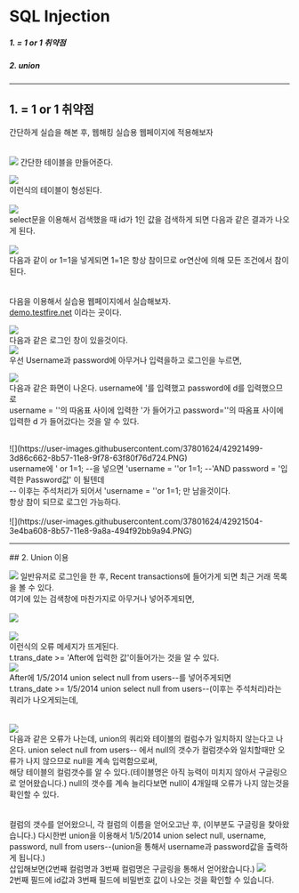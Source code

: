  SQL Injection
================

##### 1. = 1 or 1 취약점
##### 2. union
--------
## 1. = 1 or 1 취약점

간단하게 실습을 해본 후, 웹해킹 실습용 웹페이지에 적용해보자<br><br><br>
![](https://user-images.githubusercontent.com/37801624/42921493-3c74b5fe-8b57-11e8-813e-b26ba1c0191f.PNG)
간단한 테이블을 만들어준다.

![](https://user-images.githubusercontent.com/37801624/42921494-3ca3894c-8b57-11e8-98d0-2420996a3ab3.PNG)
<br>이런식의 테이블이 형성된다.
<br><br>
![](https://user-images.githubusercontent.com/37801624/42921496-3cf428ac-8b57-11e8-9b43-1bf9924476c5.PNG)
<br>select문을 이용해서 검색했을 때 id가 1인 값을 검색하게 되면 다음과 같은 결과가 나오게 된다.<br><br>
![](https://user-images.githubusercontent.com/37801624/42921497-3d2ea996-8b57-11e8-8357-9e4d1fbcfa59.PNG)
<br> 다음과 같이 or 1=1을 넣게되면 1=1은 항상 참이므로 or연산에 의해 모든 조건에서 참이된다.
<br><br><br>
다음을 이용해서 실습용 웹페이지에서 실습해보자.<br>
[demo.testfire.net](demo.testfire.net) 이라는 곳이다.



![](https://user-images.githubusercontent.com/37801624/42921503-3e25edf0-8b57-11e8-81b0-57ed44c13942.PNG)
<br>다음과 같은 로그인 창이 있을것이다.
<br>
![](https://user-images.githubusercontent.com/37801624/42921502-3e01180e-8b57-11e8-86c0-814fc9d8eb61.PNG)
<br>우선 Username과 password에 아무거나 입력을하고 로그인을 누르면,<br>

![](https://user-images.githubusercontent.com/37801624/42921501-3dd975c4-8b57-11e8-99b6-fc927b509143.PNG)
<br>다음과 같은 화면이 나온다.
username에 '를 입력했고 password에 d를 입력했으므로<br>
username = ''의 따옴표 사이에 입력한 '가 들어가고 password=''의 따옴표 사이에 입력한 d 가 들어갔다는 것을 알 수 있다.

<br>
![](https://user-images.githubusercontent.com/37801624/42921499-3d86c662-8b57-11e8-9f78-63f80f76d724.PNG)
<br>username에 ' or 1=1; --을 넣으면
'username = ''or 1=1; --'AND password = '입력한 Password값' 이 될텐데<br>
-- 이후는 주석처리가 되어서 'username = ''or 1=1; 만 남을것이다.<br>
항상 참이 되므로 로그인 가능하다.<br><br>
![](https://user-images.githubusercontent.com/37801624/42921504-3e4ba608-8b57-11e8-9a8a-494f92bb9a94.PNG)
<br>
<hr>
## 2. Union 이용

![](https://user-images.githubusercontent.com/37801624/42921509-3f15d086-8b57-11e8-80f8-bc61931349f0.PNG)
일반유저로 로그인을 한 후, Recent transactions에 들어가게 되면 최근 거래 목록을 볼 수 있다.
<br>여기에 있는 검색창에 마찬가지로 아무거나 넣어주게되면,<br><br>
![](https://user-images.githubusercontent.com/37801624/42921511-3f849336-8b57-11e8-872a-34531c2647e6.PNG)<br>
<br>![](https://user-images.githubusercontent.com/37801624/42921510-3f47de32-8b57-11e8-9d6e-bb411bcb9eb6.PNG)<br>
이런식의 오류 메세지가 뜨게된다.<br>
t.trans_date >= 'After에 입력한 값'이들어가는 것을 알 수 있다.<br>
![](https://user-images.githubusercontent.com/37801624/42921512-3fb2f7bc-8b57-11e8-881c-58925821e646.PNG)<br>
After에 1/5/2014 union select null from users--를 넣어주게되면<br>
t.trans_date >= 1/5/2014 union select null from users--(이후는 주석처리)라는 쿼리가 나오게되는데,<br><br><br>
![](https://user-images.githubusercontent.com/37801624/42921514-4009d640-8b57-11e8-8f7b-a1b04fd7d520.PNG)<br>
다음과 같은 오류가 나는데, union의 쿼리와 테이블의 컬럼수가 일치하지 않는다고 나온다.
union select null from users-- 에서
null의 갯수가 컬럼갯수와 일치할때만 오류가 나지 않으므로 null을 계속 입력함으로써,<br>
 해당 테이블의 컬럼갯수를 알 수 있다.(테이블명은 아직 능력이 미치지 않아서 구글링으로 얻어왔습니다.)
null의 갯수를 계속 늘리다보면 null이 4개일때 오류가 나지 않는것을 확인할 수 있다.<br>
<br><br>
컬럼의 갯수를 얻어왔으니, 각 컬럼의 이름을 얻어오고난 후, (이부분도 구글링을 찾아왔습니다.)
다시한번 union을 이용해서
1/5/2014 union select null, username, password, null from users--(union을 통해서 username과 password값을 출력하게 됩니다.)<br>
 삽입해보면(2번째 컬럼명과 3번째 컬럼명은 구글링을 통해서 얻어왔습니다.)
![](https://user-images.githubusercontent.com/37801624/42939652-82e1d9ba-8b91-11e8-9c53-2d082281e628.PNG)<br>
2번째 필드에 id값과 3번째 필드에 비밀번호 값이 나오는 것을 확인할 수 있습니다.
